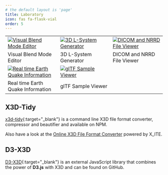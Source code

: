 ```yaml
---
# the default layout is 'page'
title: Laboratory
icon: fas fa-flask-vial
order: 5
---
```

<style>
table.examples td {
  width: 33.33333%;
}
</style>

<table class="examples">
  <tr>
    <td>
      <a href="x3d-visual-blend-mode-editor"><img src="/assets/img/laboratory/blend-mode.png" alt="Visual Blend Mode Editor"/></a>
    </td>
    <td>
      <a href="3d-l-system-generator"><img src="/assets/img/laboratory/l-system.png" alt="3D L-System Generator"/></a>
    </td>
    <td>
      <a href="online-dicom-and-nrrd-file-viewer"><img src="/assets/img/laboratory/dicom-nrrd.png" alt="DICOM and NRRD File Viewer"/></a>
    </td>
  </tr>
  <tr>
    <td>Visual Blend Mode Editor</td>
    <td>3D L-System Generator</td>
    <td>DICOM and NRRD File Viewer</td>
  </tr>
  <tr>
    <td>
      <a href="real-time-earth-quake-information"><img src="/assets/img/laboratory/earthquake.png" alt="Real time Earth Quake Information"/></a>
    </td>
    <td>
      <a href="gltf-sample-viewer"><img src="/assets/img/laboratory/gltf.png" alt="glTF Sample Viewer"/></a>
    </td>
  </tr>
  <tr>
    <td>Real time Earth Quake Information</td>
    <td>glTF Sample Viewer</td>
  </tr>
</table>

## X3D-Tidy

[x3d-tidy](https://www.npmjs.com/package/x3d-tidy){:target="_blank"} is a command line X3D file format converter, compressor and beautifier and available on NPM.

Also have a look at the [Online X3D File Format Converter](x3d-file-converter) powered by X_ITE.

## D3-X3D

[D3-X3D](https://github.com/jamesleesaunders/d3-x3d#d3-x3d){:target="_blank"} is an external JavaScript library that combines the power of **D3.js** with X3D and can be found on GitHub.
